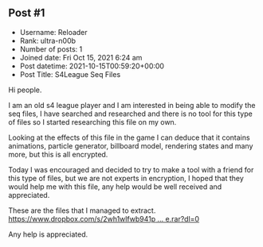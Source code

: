 ## Post #1
- Username: Reloader
- Rank: ultra-n00b
- Number of posts: 1
- Joined date: Fri Oct 15, 2021 6:24 am
- Post datetime: 2021-10-15T00:59:20+00:00
- Post Title: S4League Seq Files

Hi people.

I am an old s4 league player and I am interested in being able to modify the seq files, I have searched and researched and there is no tool for this type of files so I started researching this file on my own.

Looking at the effects of this file in the game I can deduce that it contains animations, particle generator, billboard model, rendering states and many more, but this is all encrypted.   

Today I was encouraged and decided to try to make a tool with a friend for this type of files, but we are not experts in encryption, I hoped that they would help me with this file, any help would be well received and appreciated.

These are the files that I managed to extract.
[https://www.dropbox.com/s/2wh1wlfwb941p ... e.rar?dl=0](https://www.dropbox.com/s/2wh1wlfwb941plw/seq_file.rar?dl=0)

Any help is appreciated.
